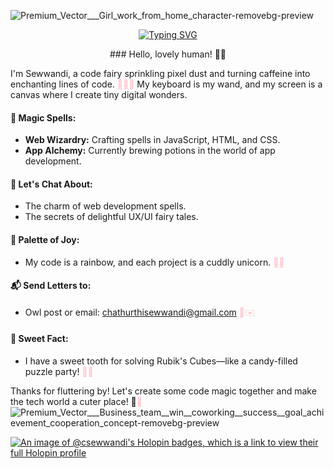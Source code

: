 




![Premium_Vector___Girl_work_from_home_character-removebg-preview](https://github.com/CSewwandi/CSewwandi/assets/119393512/3264bae1-3225-4339-a18e-46edefcf0b73)




<p align="center">
  <a href="https://git.io/typing-svg"><img src="https://readme-typing-svg.demolab.com?font=Fira+Code&pause=1000&color=D556F7&background=EB4CFF00&center=true&vCenter=true&random=false&width=435&lines=++++++++++++++++++++HI!!+%F0%9F%91%8B+Im+Sewwandi+Kariyapperuma+%F0%9F%91%A7;+%E2%9D%A4%EF%B8%8FLove+web+Developing+and+Designing+!!;++++++++++++++++++++%F0%9F%91%A9%E2%80%8D%F0%9F%92%BB+Im+Learning+and+Exploring+Here+!!;++++++++++++++++++++%F0%9F%93%B1%F0%9F%8C%9FLets+connect+and+collaborate+On+!!" alt="Typing SVG" /></a>
</p>



<p align="center"> 
### Hello, lovely human! 🌈✨

I'm Sewwandi, a code fairy sprinkling pixel dust and turning caffeine into enchanting lines of code. <span style="color:pink;">🧚‍♀️✨</span> My keyboard is my wand, and my screen is a canvas where I create tiny digital wonders.

#### 🌟 Magic Spells:
- **Web Wizardry:** Crafting spells in JavaScript, HTML, and CSS.
- **App Alchemy:** Currently brewing potions in the world of app development.

#### 💬 Let's Chat About:
- The charm of web development spells.
- The secrets of delightful UX/UI fairy tales.

#### 🎨 Palette of Joy:
- My code is a rainbow, and each project is a cuddly unicorn. <span style="color:pink;">🦄🌈</span>

#### 📬 Send Letters to:
- Owl post or email: chathurthisewwandi@gmail.com <span style="color:pink;">🦉✉️</span>

#### 🍭 Sweet Fact:
- I have a sweet tooth for solving Rubik's Cubes—like a candy-filled puzzle party! <span style="color:pink;">🍬🎉</span>

Thanks for fluttering by! Let's create some code magic together and make the tech world a cuter place! 🚀<span style="color:pink;">💖</span>
![Premium_Vector___Business_team__win__coworking__success__goal_achievement_cooperation_concept-removebg-preview](https://github.com/CSewwandi/CSewwandi/assets/119393512/da2d62de-9179-4da9-b41b-e1807f3d5577)

</p>












[![An image of @csewwandi's Holopin badges, which is a link to view their full Holopin profile](https://holopin.me/csewwandi)](https://holopin.io/@csewwandi)

